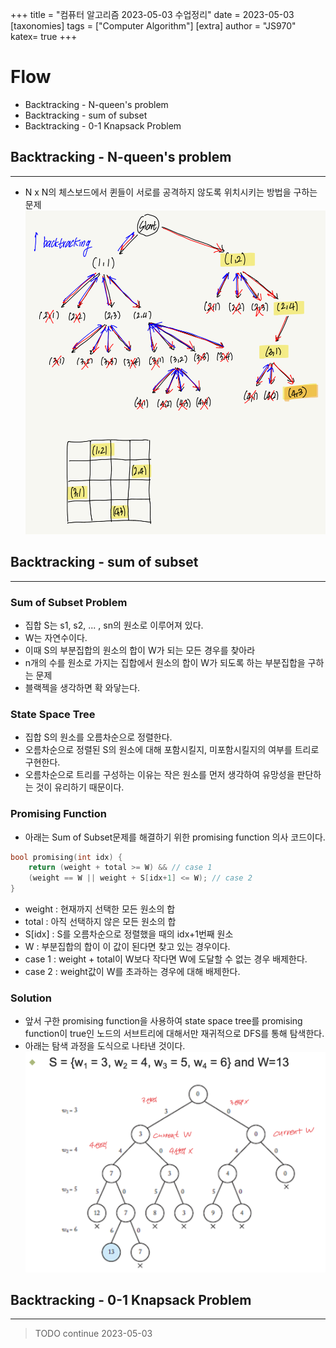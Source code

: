 +++
title = "컴퓨터 알고리즘 2023-05-03 수업정리"
date = 2023-05-03
[taxonomies]
tags = ["Computer Algorithm"]
[extra]
author = "JS970"
katex= true
+++
# Flow
- Backtracking - N-queen's problem
- Backtracking - sum of subset
- Backtracking - 0-1 Knapsack Problem

## Backtracking - N-queen's problem
---
- N x N의 체스보드에서 퀸들이 서로를 공격하지 않도록 위치시키는 방법을 구하는 문제![N-Queen's Problem](/image/Algorithm/backtracking.png)


## Backtracking - sum of subset
---
### Sum of Subset Problem
- 집합 S는 s1, s2, ... , sn의 원소로 이루어져 있다.
- W는 자연수이다.
- 이때 S의 부분집합의 원소의 합이 W가 되는 모든 경우를 찾아라	
- n개의 수를 원소로 가지는 집합에서 원소의 합이 W가 되도록 하는 부분집합을 구하는 문제
- 블랙젝을 생각하면 확 와닿는다.

### State Space Tree
- 집합 S의 원소를 오름차순으로 정렬한다.
- 오름차순으로 정렬된 S의 원소에 대해 포함시킬지, 미포함시킬지의 여부를 트리로 구현한다.
- 오름차순으로 트리를 구성하는 이유는 작은 원소를 먼저 생각하여 유망성을 판단하는 것이 유리하기 때문이다.

### Promising Function
- 아래는 Sum of Subset문제를 해결하기 위한 promising function 의사 코드이다.
```c++
bool promising(int idx) {
	return (weight + total >= W) && // case 1
	(weight == W || weight + S[idx+1] <= W); // case 2
}
```
- weight : 현재까지 선택한 모든 원소의 합
- total : 아직 선택하지 않은 모든 원소의 합
- S\[idx\] : S를 오름차순으로 정렬했을 때의 idx+1번째 원소
- W : 부분집합의 합이 이 값이 된다면 찾고 있는 경우이다.
- case 1 : weight + total이 W보다 작다면 W에 도달할 수 없는 경우 배제한다.
- case 2 : weight값이 W를 초과하는 경우에 대해 배제한다.

### Solution
- 앞서 구한 promising function을 사용하여 state space tree를 promising function이 true인 노드의 서브트리에 대해서만 재귀적으로 DFS를 통해 탐색한다.
- 아래는 탐색 과정을 도식으로 나타낸 것이다.![State Space Diagram](/image/Algorithm/backtracking_sumofsubset.png)

## Backtracking - 0-1 Knapsack Problem
---
> TODO continue 2023-05-03

